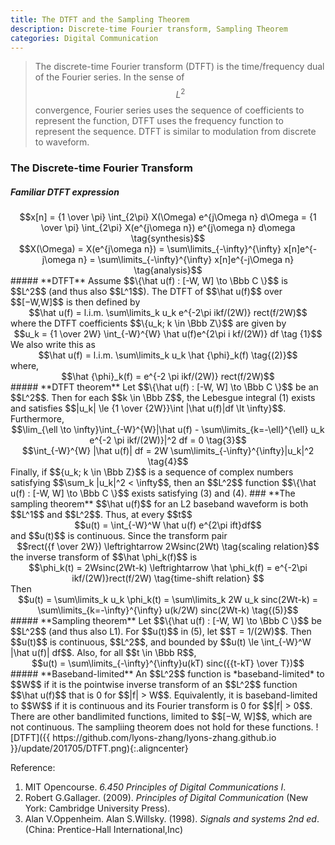 ```yaml
---
title: The DTFT and the Sampling Theorem
description: Discrete-time Fourier transform, Sampling Theorem
categories: Digital Communication
---
```


>  The discrete-time Fourier transform (DTFT) is the time/frequency dual of the Fourier series. In the sense of $$L^2$$ convergence, Fourier series uses the sequence of coefficients to represent the function, DTFT uses the frequency function to represent the sequence. DTFT is similar to modulation from discrete to waveform.    

### **The Discrete-time Fourier Transform**  
##### **Familiar DTFT expression**  
<center>$$x[n] = {1 \over \pi} \int_{2\pi} X(\Omega) e^{j\Omega n} d\Omega = {1 \over \pi} \int_{2\pi} X(e^{j\omega n}) e^{j\omega n} d\omega  \tag{synthesis}$$</center>
<center>$$X(\Omega) = X(e^{j\omega n}) = \sum\limits_{-\infty}^{\infty} x[n]e^{-j\omega n} = \sum\limits_{-\infty}^{\infty} x[n]e^{-j\Omega n} \tag{analysis}$$</center>
##### **DTFT**  
Assume $$\{\hat u(f) : [-W, W] \to \Bbb C \}$$ is $$L^2$$ (and thus also $$L^1$$). The DTFT of $$\hat u(f)$$ over $$[−W,W]$$ is then defined by   
<center>$$\hat u(f) = l.i.m. \sum\limits_k u_k e^{-2\pi ikf/(2W)} rect(f/2W)$$</center>   
where the DTFT coefficients $$\{u_k; k \in \Bbb Z\}$$ are given by
<center>$$u_k = {1 \over 2W} \int_{-W}^{W} \hat u(f)e^{2\pi i kf/(2W)} df \tag {1}$$</center>  
We also write this as   
<center>$$\hat u(f) = l.i.m. \sum\limits_k u_k \hat {\phi}_k(f) \tag{(2)}$$</center>
where, <center>$$\hat {\phi}_k(f) = e^{-2 \pi ikf/(2W)} rect(f/2W)$$</center>  
##### **DTFT theorem**  
Let $$\{\hat u(f) : [-W, W] \to \Bbb C \}$$ be an $$L^2$$. Then for each $$k \in \Bbb Z$$, the Lebesgue integral (1) exists and satisfies $$|u_k| \le {1 \over {2W}}\int |\hat u(f)|df \lt \infty}$$. Furthermore,  
<center>$$\lim_{\ell \to \infty}\int_{-W}^{W}|\hat u(f) - \sum\limits_{k=-\ell}^{\ell} u_k e^{-2 \pi ikf/(2W)}|^2 df = 0 \tag{3}$$</center>   
<center>$$\int_{-W}^{W} |\hat u(f)| df = 2W \sum\limits_{-\infty}^{\infty}|u_k|^2 \tag{4}$$</center>   
Finally, if $${u_k; k \in \Bbb Z}$$ is a sequence of complex numbers satisfying $$\sum_k |u_k|^2 < \infty$$, then an $$L^2$$ function $$\{\hat u(f) : [-W, W] \to \Bbb C \}$$ exists satisfying (3) and (4).   
### **The sampling theorem**  
$$\hat u(f)$$ for an L2 baseband waveform is both $$L^1$$ and $$L^2$$. Thus, at every $$t$$   
<center>$$u(t) = \int_{-W}^W \hat u(f) e^{2\pi ift}df$$</center>   
and $$u(t)$$ is continuous.
Since the transform pair   
<center>$$rect({f \over 2W}) \leftrightarrow 2Wsinc(2Wt) \tag{scaling relation}$$</center>
the inverse transform of $$\hat \phi_k(f)$$ is   
<center>$$\phi_k(t) = 2Wsinc(2Wt-k) \leftrightarrow \hat \phi_k(f) = e^{-2\pi ikf/(2W)}rect(f/2W) \tag{time-shift relation} $$</center>   
Then <center>$$u(t) = \sum\limits_k u_k \phi_k(t) = \sum\limits_k 2W u_k sinc(2Wt-k) = \sum\limits_{k=-\infty}^{\infty} u(k/2W) sinc(2Wt-k) \tag{(5)}$$</center>
##### **Sampling theorem**  
Let $$\{\hat u(f) : [-W, W] \to \Bbb C \}$$ be $$L^2$$ (and thus also L1). For $$u(t)$$ in (5), let $$T = 1/(2W)$$. Then $$u(t)$$ is continuous, $$L^2$$, and bounded by $$u(t) \le \int_{-W}^W |\hat u(f)| df$$. Also, for all $$t \in \Bbb R$$,  
<center>$$u(t) = \sum\limits_{-\infty}^{\infty}u(kT) sinc({{t-kT} \over T})$$</center>   
##### **Baseband-limited** 
An $$L^2$$ function is *baseband-limited* to $$W$$ if it is the pointwise inverse transform of an $$L^2$$ function $$\hat u(f)$$ that is 0 for $$|f| > W$$. Equivalently, it is baseband-limited to $$W$$ if it is continuous and its Fourier transform is 0 for $$|f| > 0$$.   
There are other bandlimited functions, limited to $$[−W, W]$$, which are not continuous. The sampliing theorem does not hold for these functions.
![DTFT]({{ https://github.com/lyons-zhang/lyons-zhang.github.io }}/update/201705/DTFT.png){:.aligncenter}   


Reference:  
1. MIT Opencourse. *6.450 Principles of Digital Communications I*.  
2. Robert G.Gallager. (2009). *Principles of Digital Communication* (New York: Cambridge University Press).  
3. Alan V.Oppenheim. Alan S.Willsky. (1998). *Signals and systems 2nd ed*. (China: Prentice-Hall International,Inc) 

